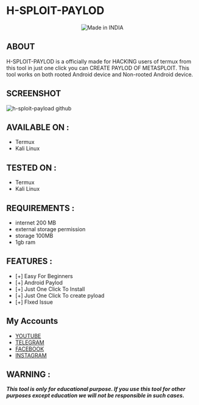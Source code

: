 # H-SPLOIT-PAYLOD

<p align="center">
<img title="Made in INDIA" src="https://img.shields.io/badge/MADE%20IN-INDIA-SCRIPT?colorA=%23ff8100&colorB=%23017e40&colorC=%23ff0000&style=for-the-badge">

## ABOUT
  
H-SPLOIT-PAYLOD is a officially made for HACKING users of termux from this tool in just one click you can CREATE PAYLOD OF METASPLOIT. This tool works on both rooted Android device and Non-rooted Android device.

## SCREENSHOT
![h-sploit-payload github](https://user-images.githubusercontent.com/67777622/148094409-be060442-343a-4345-a086-7804b7418601.png)

## AVAILABLE ON :

* Termux
* Kali Linux

## TESTED ON :

* Termux
* Kali Linux

## REQUIREMENTS :
* internet 200 MB
* external storage permission
* storage 100MB
* 1gb ram

## FEATURES :
* [+] Easy For Beginners
* [+] Android Paylod
* [+] Just One Click To Install
* [+] Just One Click To create pyload
* [+] FIxed Issue

## My Accounts
* [YOUTUBE](https://www.youtube.com/c/TECHNOAGY)
* [TELEGRAM]()
* [FACEBOOK](https://www.facebook.com)
* [INSTAGRAM](https://www.instagram.com/het.hack/)

## WARNING : 
***This tool is only for educational purpose. If you use this tool for other purposes except education we will not be responsible in such cases.***
